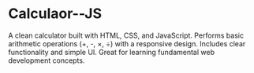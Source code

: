 # Calculaor--JS
A clean calculator built with HTML, CSS, and JavaScript. Performs basic arithmetic operations (+, -, ×, ÷) with a responsive design. Includes clear functionality and simple UI. Great for learning fundamental web development concepts.

